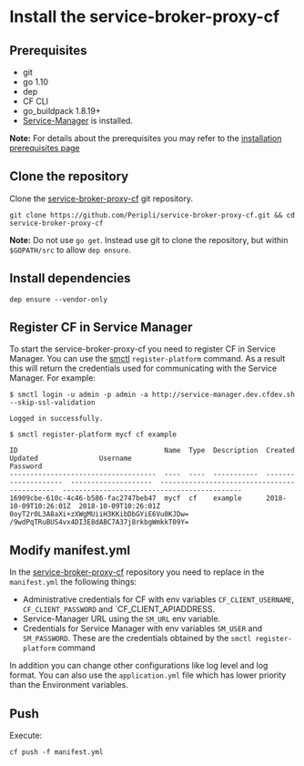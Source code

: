 # Install the service-broker-proxy-cf

## Prerequisites

* git
* go 1.10
* dep
* CF CLI
* go_buildpack 1.8.19+
* [Service-Manager](./sm.md) is installed.

**Note:** For details about the prerequisites you may refer to the [installation prerequisites page](./../development/install-prerequisites.md)

## Clone the repository

Clone the [service-broker-proxy-cf](https://github.com/Peripli/service-broker-proxy-cf) git repository.

```console
git clone https://github.com/Peripli/service-broker-proxy-cf.git && cd service-broker-proxy-cf
```

**Note:** Do not use `go get`. Instead use git to clone the repository, but within `$GOPATH/src` to allow `dep ensure`.

## Install dependencies

```console
dep ensure --vendor-only
```

## Register CF in Service Manager

To start the service-broker-proxy-cf you need to register CF in Service Manager. You can use the [smctl](./cli.md) `register-platform` command.
As a result this will return the credentials used for communicating with the Service Manager.
For example:

```console
$ smctl login -u admin -p admin -a http://service-manager.dev.cfdev.sh --skip-ssl-validation

Logged in successfully.
```

```console
$ smctl register-platform mycf cf example

ID                                    Name  Type  Description  Created               Updated               Username                                      Password
------------------------------------  ----  ----  -----------  --------------------  --------------------  --------------------------------------------  --------------------------------------------
16909cbe-610c-4c46-b586-fac2747beb47  mycf  cf    example      2018-10-09T10:26:01Z  2018-10-09T10:26:01Z  0oyT2r0L3A8aXi+zXWgMUiiH3KKibDbGYiE6Vu0KJDw=  /9wdPqTRuBUS4vx4DI3E8dABC7A37j8rkbgWmkkT09Y=
```

## Modify manifest.yml

In the [service-broker-proxy-cf](https://github.com/Peripli/service-broker-proxy-cf) repository you need to replace in the `manifest.yml` the following things:

* Administrative credentials for CF with env variables `CF_CLIENT_USERNAME`, `CF_CLIENT_PASSWORD` and `CF_CLIENT_APIADDRESS.
* Service-Manager URL using the `SM_URL` env variable.
* Credentials for Service Manager with env variables `SM_USER` and `SM_PASSWORD`. These are the credentials obtained by the `smctl register-platform` command

In addition you can change other configurations like log level and log format.
You can also use the `application.yml` file which has lower priority than the Environment variables.

## Push

Execute:

```console
cf push -f manifest.yml
```
